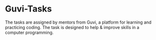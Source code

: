 # Guvi-Tasks

The tasks are assigned by mentors from Guvi, a platform for learning and practicing coding.
The task is designed to help & improve skills in a computer programming.
